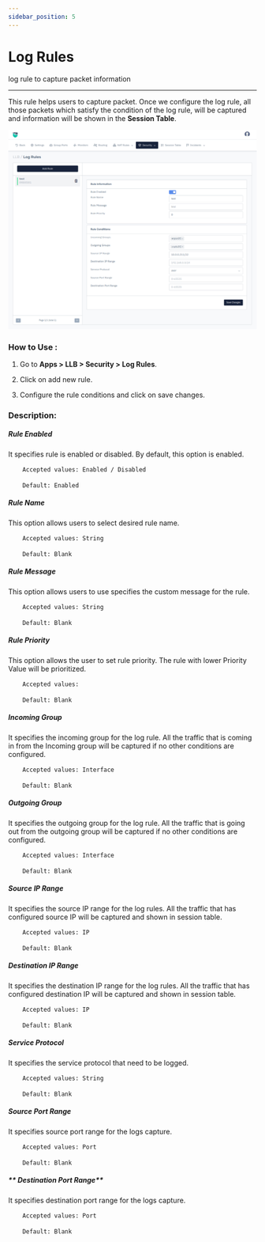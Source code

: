 ```yaml
---
sidebar_position: 5
---
```



# Log Rules

log rule to capture packet information

---

This rule helps users to capture packet. Once we configure the log rule, all those packets which satisfy the condition of the log rule, will be captured and information will be shown in the **Session Table**.


![llbsettings](/img/llb/v8/llb_log_rules.png)

### **How to Use :**

1. Go to **Apps > LLB > Security > Log Rules**.

2. Click on add new rule.

3. Configure the rule conditions and click on save changes.

### **Description:**

##### **Rule Enabled**

It specifies rule is enabled or disabled. By default, this option is enabled.

```
    Accepted values: Enabled / Disabled 

    Default: Enabled
```


##### **Rule Name**

This option allows users to select desired rule name.

```
    Accepted values: String 

    Default: Blank
```


##### **Rule Message**

This option allows users to use specifies the custom message for the rule.

```
    Accepted values: String

    Default: Blank
```


##### **Rule Priority**

This option allows the user to set rule priority. The rule with lower Priority Value will be prioritized.

```
    Accepted values: 

    Default: Blank
```


##### **Incoming Group**

It specifies the incoming group for the log rule. All the traffic that is coming in from the Incoming group will be captured if no other conditions are configured.

```
    Accepted values: Interface

    Default: Blank
```
    
##### **Outgoing Group**

It specifies the outgoing group for the log rule. All the traffic that is going out from the outgoing group will be captured if no other conditions are configured.

```
    Accepted values: Interface

    Default: Blank 
```


##### **Source IP Range**

It specifies the source IP range for the log rules. All the traffic that has configured source IP will be captured and shown in session table.

```
    Accepted values: IP

    Default: Blank 
```


##### **Destination IP Range**

It specifies the destination IP range for the log rules. All the traffic that has configured destination IP will be captured and shown in session table.

```
    Accepted values: IP

    Default: Blank 
```


##### **Service Protocol**

It specifies the service protocol that need to be logged.

```
    Accepted values: String

    Default: Blank 
```
    
##### **Source Port Range**

It specifies source port range for the logs capture.

```
    Accepted values: Port

    Default: Blank 
```
    
##### ** Destination Port Range**

It specifies destination port range for the logs capture.

```
    Accepted values: Port

    Default: Blank 
```

 
